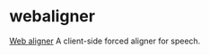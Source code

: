 # webaligner

[Web aligner](https://github.com/chrisbaume/webaligner) A client-side forced aligner for speech.

